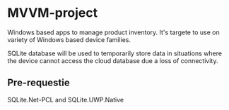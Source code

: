 # MVVM-project

Windows based apps to manage product inventory. It's targete to use on variety of Windows based device families.

SQLite database will be used to temporarily store data in situations where the device cannot
access the cloud database due a loss of connectivity.

## Pre-requestie
SQLite.Net-PCL and SQLite.UWP.Native
